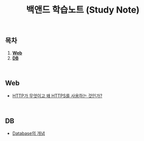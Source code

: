 <div align="center">
  <br />
  <h1>백앤드 학습노트 (Study Note)</h1>
  <br />
</div>

## 목차

1. [**Web**](#Web)
2. [**DB** ](#DB)

<br />

## Web

- [HTTP가 무엇이고 왜 HTTPS를 사용하는 것인가?](https://github.com/ksj1119/KimSinJoong_Dev_Study_note/blob/main/ksj_study_not/web/WEB_HTTP_HTTPS.md)

<br />

## DB
- [Database의 개념 ]((https://github.com/ksj1119/KimSinJoong_Dev_Study_note/blob/main/ksj_study_not/web/Database_define.md))
